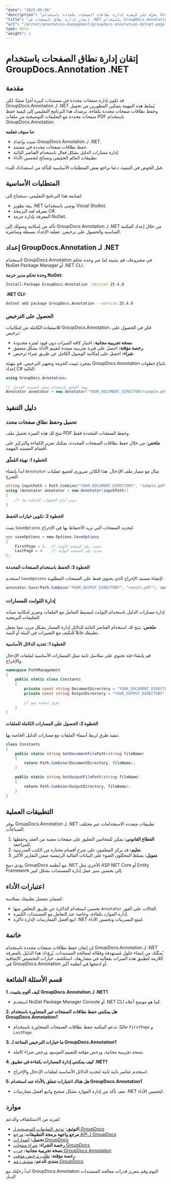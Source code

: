 ```yaml
---
"date": "2025-05-06"
"description": "تعرّف على كيفية إدارة نطاقات الصفحات بكفاءة باستخدام GroupDocs.Annotation لـ .NET. يغطي هذا الدليل التثبيت والإعداد وأفضل الممارسات لحفظ صفحات محددة."
"title": "إتقان إدارة نطاق الصفحات في .NET باستخدام GroupDocs.Annotation - تقنيات الشرح الفعّالة"
"url": "/ar/net/annotation-management/groupdocs-annotation-dotnet-page-range-management/"
type: docs
"weight": 1
---
```


# إتقان إدارة نطاق الصفحات باستخدام GroupDocs.Annotation .NET

## مقدمة

قد تكون إدارة صفحات محددة في مستندات كبيرة أمرًا صعبًا، لكن GroupDocs.Annotation لـ .NET يُبسّط هذه المهمة بتمكين المطورين من تحميل وحفظ نطاقات صفحات محددة بكفاءة. يرشدك هذا البرنامج التعليمي إلى كيفية حفظ صفحات محددة مع التعليقات التوضيحية من ملفات PDF باستخدام GroupDocs.Annotation.

**ما سوف تتعلمه:**
- تثبيت وإعداد GroupDocs.Annotation لـ .NET.
- حفظ نطاقات صفحات محددة في مستند.
- إدارة مسارات الدليل بشكل فعال باستخدام العناصر النائبة.
- تطبيقات العالم الحقيقي ونصائح لتحسين الأداء.

قبل الخوض في التنفيذ، دعنا نراجع بعض المتطلبات الأساسية للتأكد من استعدادك للبدء.

## المتطلبات الأساسية

لمتابعة هذا البرنامج التعليمي، ستحتاج إلى:
- بيئة تطوير .NET (يوصى باستخدام Visual Studio).
- معرفة لغة البرمجة C#.
- المعرفة بإدارة حزمة NuGet.

تأكد من إمكانية وصولك إلى GroupDocs.Annotation لـ .NET من خلال إعداد المكتبة المناسبة والحصول على ترخيص. عملية الإعداد بسيطة ومباشرة.

## إعداد GroupDocs.Annotation لـ .NET

لاستخدام GroupDocs.Annotation في مشروعك، قم بتثبيته إما عبر وحدة تحكم NuGet Package Manager أو .NET CLI.

**وحدة تحكم مدير حزمة NuGet:**
```bash
Install-Package GroupDocs.Annotation -Version 25.4.0
```

**.NET CLI:**
```bash
dotnet add package GroupDocs.Annotation --version 25.4.0
```

### الحصول على الترخيص

للاستفادة الكاملة من إمكانيات GroupDocs.Annotation، فكر في الحصول على ترخيص:
- **نسخة تجريبية مجانية:** اختبار كافة الميزات دون قيود لفترة محدودة.
- **رخصة مؤقتة:** احصل على فترة تجريبية ممتدة لتقييم الأداة بشكل متعمق.
- **شراء:** احصل على إمكانية الوصول الكامل عن طريق شراء ترخيص.

بمجرد تثبيت الحزمة وتجهيز الترخيص، قم بتهيئة GroupDocs.Annotation باتباع خطوات إعداد C# التالية:

```csharp
using GroupDocs.Annotation;

// تهيئة المُعلق باستخدام مسار المستند المُدخل
Annotator annotator = new Annotator("YOUR_DOCUMENT_DIRECTORY/sample.pdf");
```

## دليل التنفيذ

### تحميل وحفظ نطاق صفحات محدد

تتيح لك هذه الميزة تحميل ملف PDF وحفظ الصفحات المحددة فقط.

**ملخص:**
من خلال حفظ نطاقات الصفحات المحددة، يمكنك تعزيز الكفاءة والتركيز على أقسام المستند المهمة.

#### الخطوة 1: تهيئة المُعلّق
ابدأ بإنشاء `Annotator` مثال مع مسار ملف الإدخال. هذا الكائن ضروري لجميع عمليات الشرح.

```csharp
string inputPath = Path.Combine("YOUR_DOCUMENT_DIRECTORY", "sample.pdf");
using (Annotator annotator = new Annotator(inputPath))
{
    // سيتم اتباع الخطوات الإضافية هنا
}
```

#### الخطوة 2: تكوين خيارات الحفظ
يثبت `SaveOptions` لتحديد الصفحات التي تريد الاحتفاظ بها في الإخراج.

```csharp
var saveOptions = new Options.SaveOptions 
{
    FirstPage = 2,  // تحديد رقم الصفحة الأولية
    LastPage = 4    // تحديد رقم الصفحة النهائية
};
```

#### الخطوة 3: الحفظ باستخدام الصفحات المحددة
استخدم `SaveOptions` لإنشاء مستند الإخراج الذي يحتوي فقط على الصفحات المطلوبة.

```csharp
annotator.Save(Path.Combine("YOUR_OUTPUT_DIRECTORY", "result.pdf"), saveOptions);
```

### إدارة الثوابت للمسارات

إدارة مسارات الدليل باستخدام الثوابت لتبسيط التعامل مع الملفات وتعزيز إمكانية صيانة التعليمات البرمجية.

**ملخص:**
يتيح لك استخدام العناصر النائبة للدلائل إدارة المسار بشكل مرن، مما يجعل تطبيقك قابلاً للتكيف مع التغييرات في البيئة أو البنية.

#### الخطوة 1: تحديد الدلائل الأساسية
قم بإنشاء فئة تحتوي على سلاسل ثابتة تمثل المسارات الأساسية لملفات الإدخال والإخراج.

```csharp
namespace PathManagement
{
    public static class Constants
    {
        private const string DocumentDirectory = "YOUR_DOCUMENT_DIRECTORY";
        private const string OutputDirectory = "YOUR_OUTPUT_DIRECTORY";

        // طرق إضافية تتبع
    }
}
```

#### الخطوة 2: الحصول على المسارات الكاملة للملفات
تنفيذ طرق لربط أسماء الملفات مع مسارات الدليل الخاصة بها.

```csharp
class Constants
{
    public static string GetDocumentFilePath(string fileName)
    {
        return Path.Combine(DocumentDirectory, fileName);
    }

    public static string GetOutputFilePath(string fileName)
    {
        return Path.Combine(OutputDirectory, fileName);
    }
}
```

## التطبيقات العملية

يوفر GroupDocs.Annotation لـ .NET تطبيقات متعددة الاستخدامات عبر مختلف الصناعات:
1. **القطاع القانوني:** يمكن للمحامين التعليق على صفحات معينة من العقد وحفظها للمراجعة.
2. **تعليم:** قد يركز المعلمون على شرح أقسام مختارة من الكتب المدرسية.
3. **تمويل:** يسلط المحللون الضوء على البيانات المالية الرئيسية ضمن التقارير الأكبر.

يؤدي دمج GroupDocs مع أنظمة .NET الأخرى مثل ASP.NET Core أو Entity Framework إلى تحسين سير عمل إدارة المستندات بشكل كبير.

## اعتبارات الأداء

لضمان تشغيل تطبيقك بسلاسة:
- تحسين استخدام الذاكرة عن طريق التخلص منها `Annotator` الحالات على الفور.
- إدارة الموارد بكفاءة، وخاصة عند التعامل مع المستندات الكبيرة.
- اتبع أفضل الممارسات لإدارة ذاكرة .NET لمنع التسريبات وتحسين الأداء.

## خاتمة

إن إتقان حفظ نطاقات صفحات محددة باستخدام GroupDocs.Annotation لـ .NET يُمكّنك من إنشاء حلول مُستهدفة وفعّالة لمعالجة المستندات. يُزوّدك هذا الدليل بالمعرفة اللازمة لتطبيق هذه الميزات بفعالية في مشاريعك. استكشف خيارات التخصيص الإضافية في GroupDocs.Annotation أو ادمجها في أنظمة أكبر.

## قسم الأسئلة الشائعة

**1. كيف أقوم بتثبيت GroupDocs.Annotation لـ .NET؟**
- استخدم NuGet Package Manager Console أو .NET CLI كما هو موضح أعلاه.

**2. هل يمكنني حفظ نطاقات الصفحات غير المتجاورة باستخدام GroupDocs.Annotation؟**
- حاليًا، تدعم المكتبة حفظ نطاقات الصفحات المتجاورة باستخدام `FirstPage` و `LastPage`.

**3. ما خيارات الترخيص المتاحة لـ GroupDocs.Annotation؟**
- نسخة تجريبية مجانية، ورخص مؤقتة للتقييم الموسع، ورخص شراء كاملة.

**4. كيف يمكنني إدارة المسارات بكفاءة في تطبيق .NET؟**
- استخدم عناصر نائبة ثابتة لتحديد الدلائل الأساسية لملفات الإدخال والإخراج.

**5. هل هناك اعتبارات تتعلق بالأداء عند استخدام GroupDocs.Annotation؟**
- نعم، تأكد من إدارة الموارد بشكل صحيح واتبع أفضل ممارسات .NET لتحسين الأداء.

## موارد

لمزيد من الاستكشاف والدعم:
- **التوثيق:** [توثيق التعليقات التوضيحية لـ GroupDocs](https://docs.groupdocs.com/annotation/net/)
- **مرجع واجهة برمجة التطبيقات:** [مرجع API لـ GroupDocs](https://reference.groupdocs.com/annotation/net/)
- **تحميل:** [إصدارات GroupDocs](https://releases.groupdocs.com/annotation/net/)
- **رخصة الشراء:** [شراء منتجات GroupDocs](https://purchase.groupdocs.com/buy)
- **نسخة تجريبية مجانية:** [جرب GroupDocs Annotation](https://releases.groupdocs.com/annotation/net/)
- **رخصة مؤقتة:** [طلب ترخيص مؤقت](https://purchase.groupdocs.com/temporary-license/)
- **منتدى الدعم:** [منتدى دعم GroupDocs](https://forum.groupdocs.com/c/annotation/) 

ابدأ رحلتك مع GroupDocs.Annotation اليوم وقم بتعزيز قدرات معالجة المستندات لديك!